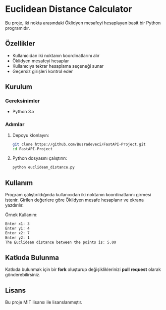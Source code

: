 # Euclidean Distance Calculator

Bu proje, iki nokta arasındaki Öklidyen mesafeyi hesaplayan basit bir Python programıdır.

## Özellikler
- Kullanıcıdan iki noktanın koordinatlarını alır
- Öklidyen mesafeyi hesaplar
- Kullanıcıya tekrar hesaplama seçeneği sunar
- Geçersiz girişleri kontrol eder

## Kurulum

### Gereksinimler
- Python 3.x

### Adımlar
1. Depoyu klonlayın:
   ```bash
   git clone https://github.com/Busradeveci/FastAPI-Project.git
   cd FastAPI-Project
   ```
2. Python dosyasını çalıştırın:
   ```bash
   python euclidean_distance.py
   ```

## Kullanım
Program çalıştırıldığında kullanıcıdan iki noktanın koordinatlarını girmesi istenir. Girilen değerlere göre Öklidyen mesafe hesaplanır ve ekrana yazdırılır.

Örnek Kullanım:
```bash
Enter x1: 3
Enter y1: 4
Enter x2: 7
Enter y2: 1
The Euclidean distance between the points is: 5.00
```

## Katkıda Bulunma
Katkıda bulunmak için bir **fork** oluşturup değişikliklerinizi **pull request** olarak gönderebilirsiniz.

## Lisans
Bu proje MIT lisansı ile lisanslanmıştır.
